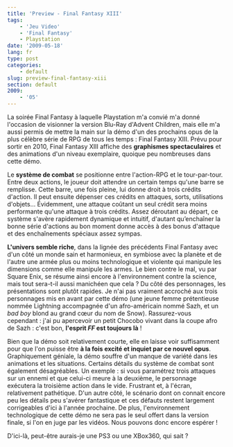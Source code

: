 ```yaml
---
title: 'Preview - Final Fantasy XIII'
tags:
    - 'Jeu Video'
    - 'Final Fantasy'
    - Playstation
date: '2009-05-18'
lang: fr
type: post
categories:
    - default
slug: preview-final-fantasy-xiii
section: default
2009:
    - '05'
---
```


La soirée Final Fantasy à laquelle Playstation m'a convié m'a donné l'occasion de visionner la version Blu-Ray d'Advent Children, mais elle m'a aussi permis de mettre la main sur la démo d'un des prochains opus de la plus célèbre série de RPG de tous les temps&nbsp;: Final Fantasy XIII. Prévu pour sortir en 2010, Final Fantasy XIII affiche des **graphismes spectaculaires** et des animations d'un niveau exemplaire, quoique peu nombreuses dans cette démo.

<!--more-->

Le **système de combat** se positionne entre l'action-RPG et le tour-par-tour. Entre deux actions, le joueur doit attendre un certain temps qu'une barre se remplisse. Cette barre, une fois pleine, lui donne droit à trois crédits d'action. Il peut ensuite dépenser ces crédits en attaques, sorts, utilisations d'objets… Évidemment, une attaque coûtant un seul crédit sera moins performante qu'une attaque à trois crédits. Assez déroutant au départ, ce système s'avère rapidement dynamique et intuitif, d'autant qu’enchaîner la bonne série d'actions au bon moment donne accès à des bonus d'attaque et des enchaînements spéciaux assez sympas.

**L'univers semble riche**, dans la lignée des précédents Final Fantasy avec d'un côté un monde sain et harmonieux, en symbiose avec la planète et de l'autre une armée plus ou moins technologique et violente qui manipule les dimensions comme elle manipule les armes. Le bien contre le mal, vu par Square Enix, se résume ainsi encore à l'environnement contre la science, mais tout sera-t-il aussi manichéen que cela&nbsp;?
Du côté des personnages, les présentations sont plutôt rapides. Je n'ai pas vraiment accroché aux trois personnages mis en avant par cette démo (une jeune femme prétentieuse nommée Lightning accompagnée d'un afro-américain nommé Sazh, et un _bad boy_ blond au grand cœur du nom de Snow). Rassurez-vous cependant&nbsp;: j'ai pu apercevoir un petit Chocobo vivant dans la coupe afro de Sazh&nbsp;: c'est bon, **l'esprit _FF_ est toujours là**&nbsp;!

Bien que la démo soit relativement courte, elle en laisse voir suffisamment pour que l'on puisse être **à la fois excité et inquiet par ce nouvel opus**. Graphiquement géniale, la démo souffre d'un manque de variété dans les animations et les situations. Certains détails du système de combat sont également désagréables. Un exemple&nbsp;: si vous paramétrez trois attaques sur un ennemi et que celui-ci meure à la deuxième, le personnage exécutera la troisième action dans le vide. Frustrant et, à l'écran, relativement pathétique. D'un autre côté, le scénario dont on connait encore peu les détails peu s'avérer fantastique et ces défauts restent largement corrigeables d'ici à l'année prochaine. De plus, l'environnement technologique de cette démo ne sera pas le seul offert dans la version finale, si l'on en juge par les vidéos. Nous pouvons donc encore espérer&nbsp;!

D'ici-là, peut-être aurais-je une PS3 ou une XBox360, qui sait&nbsp;?